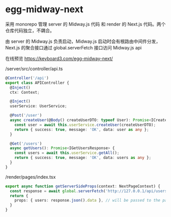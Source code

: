 # egg-midway-next
采用 monorepo 管理 server 的 Midway.js 代码 和 render 的 Next.js 代码。两个仓库代码独立，不耦合。

由 server 的 Midway.js 负责启动，Midway.js 启动时会有根路由中间件分发，Next.js 的聚合接口通过 global.serverFetch 接口访问 Midway.js api

在线预览 https://keyboard3.com/egg-midway-next/

/server/src/controller/api.ts
```typescript
@Controller('/api')
export class APIController {
  @Inject()
  ctx: Context;

  @Inject()
  userService: UserService;

  @Post('/user')
  async createUser(@Body() createUserDTO: typeof User): Promise<ICreateUserResponse> {
    const user = await this.userService.createUser(createUserDTO);
    return { success: true, message: 'OK', data: user as any };
  }

  @Get('/users')
  async getUsers(): Promise<IGetUsersResponse> {
    const users = await this.userService.getAll();
    return { success: true, message: 'OK', data: users as any };
  }
}
```

/render/pages/index.tsx
```typescript
export async function getServerSideProps(context: NextPageContext) {
  const response = await global.serverFetch('http://127.0.0.1/api/users');
  return {
    props: { users: response.json().data }, // will be passed to the page component as props
  }
}
```
